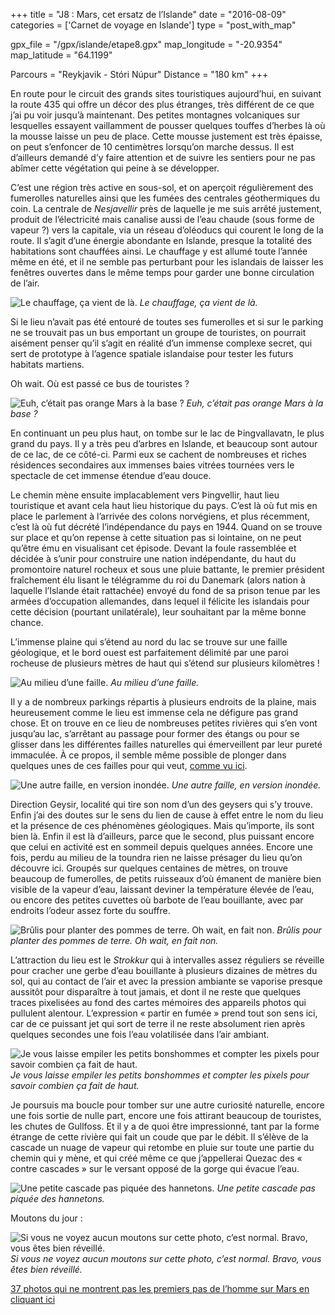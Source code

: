 +++
title = "J8 : Mars, cet ersatz de l’Islande"
date = "2016-08-09"
categories = ['Carnet de voyage en Islande']
type = "post_with_map"

gpx_file = "/gpx/islande/etape8.gpx"
map_longitude = "-20.9354"
map_latitude = "64.1199"

Parcours = "Reykjavik - Stóri Núpur"
Distance = "180 km"
+++



En route pour le circuit des grands sites touristiques aujourd’hui, en suivant la route 435 qui offre un décor des plus étranges, très différent de ce que j’ai pu voir jusqu’à maintenant. Des petites montagnes volcaniques sur lesquelles essayent vaillamment de pousser quelques touffes d’herbes là où la mousse laisse un peu de place. Cette mousse justement est très épaisse, on peut s’enfoncer de 10 centimètres lorsqu’on marche dessus. Il est d’ailleurs demandé d’y faire attention et de suivre les sentiers pour ne pas abîmer cette végétation qui peine à se développer.

C’est une région très active en sous-sol, et on aperçoit régulièrement des fumerolles naturelles ainsi que les fumées des centrales géothermiques du coin. La centrale de *Nesjavellir* près de laquelle je me suis arrêté justement, produit de l’électricité mais canalise aussi de l’eau chaude (sous forme de vapeur ?) vers la capitale, via un réseau d’oléoducs qui courent le long de la route.
Il s’agit d’une énergie abondante en Islande, presque la totalité des habitations sont chauffées ainsi. Le chauffage y est allumé toute l’année même en été, et il ne semble pas perturbant pour les islandais de laisser les fenêtres ouvertes dans le même temps pour garder une bonne circulation de l’air.


![Le chauffage, ça vient de là.](/images/islande/j8/mars.jpg)
*Le chauffage, ça vient de là.*

Si le lieu n’avait pas été entouré de toutes ses fumerolles et si sur le parking ne se trouvait pas un bus emportant un groupe de touristes, on pourrait aisément penser qu’il s’agit en réalité d’un immense complexe secret, qui sert de prototype à l’agence spatiale islandaise pour tester les futurs habitats martiens.

Oh wait. Où est passé ce bus de touristes ?


![Euh, c’était pas orange Mars à la base ?](/images/islande/j8/refuge.jpg)
*Euh, c’était pas orange Mars à la base ?*

En continuant un peu plus haut, on tombe sur le lac de Þingvallavatn, le plus grand du pays. Il y a très peu d’arbres en Islande, et beaucoup sont autour de ce lac, de ce côté-ci. Parmi eux se cachent de nombreuses et riches résidences secondaires aux immenses baies vitrées tournées vers le spectacle de cet immense étendue d’eau douce.

Le chemin mène ensuite implacablement vers Þingvellir, haut lieu touristique et avant cela haut lieu historique du pays. C’est là où fut mis en place le parlement à l’arrivée des colons norvégiens, et plus récemment, c’est là où fut décrété l’indépendance du pays en 1944. Quand on se trouve sur place et qu’on repense à cette situation pas si lointaine, on ne peut qu’être ému en visualisant cet épisode. Devant la foule rassemblée et décidée à s’unir pour construire une nation indépendante, du haut du promontoire naturel rocheux et sous une pluie battante, le premier président fraîchement élu lisant le télégramme du roi du Danemark (alors nation à laquelle l’Islande était rattachée) envoyé du fond de sa prison tenue par les armées d’occupation allemandes, dans lequel il félicite les islandais pour cette décision (pourtant unilatérale), leur souhaitant par la même bonne chance.



L’immense plaine qui s’étend au nord du lac se trouve sur une faille géologique, et le bord ouest est parfaitement délimité par une paroi rocheuse de plusieurs mètres de haut qui s’étend sur plusieurs kilomètres !


![Au milieu d’une faille.](/images/islande/j8/faille.jpg)
*Au milieu d’une faille.*

Il y a de nombreux parkings répartis à plusieurs endroits de la plaine, mais heureusement comme le lieu est immense cela ne défigure pas grand chose. Et on trouve en ce lieu de nombreuses petites rivières qui s’en vont jusqu’au lac, s’arrêtant au passage pour former des étangs ou pour se glisser dans les différentes failles naturelles qui émerveillent par leur pureté immaculée. À ce propos, il semble même possible de plonger dans quelques unes de ces failles pour qui veut, [comme vu ici](https://sites.google.com/site/fabuleuxvoyagesislande2/reykjavik).


![Une autre faille, en version inondée.](/images/islande/j8/plongee.jpg)
*Une autre faille, en version inondée.*

Direction Geysir, localité qui tire son nom d’un des geysers qui s’y trouve. Enfin j’ai des doutes sur le sens du lien de cause à effet entre le nom du lieu et la présence de ces phénomènes géologiques. Mais qu’importe, ils sont bien là. Enfin il est là d’ailleurs, parce que le second, plus puissant encore que celui en activité est en sommeil depuis quelques années. Encore une fois, perdu au milieu de la toundra rien ne laisse présager du lieu qu’on découvre ici. Groupés sur quelques centaines de mètres, on trouve beaucoup de fumerolles, de petits ruisseaux d’où émanent de manière bien visible de la vapeur d’eau, laissant deviner la température élevée de l’eau, ou encore des petites cuvettes où barbote de l’eau bouillante, avec par endroits l’odeur assez forte du souffre.


![Brûlis pour planter des pommes de terre. Oh wait, en fait non.](/images/islande/j8/fumerolles.jpg)
*Brûlis pour planter des pommes de terre. Oh wait, en fait non.*

L’attraction du lieu est le *Strokkur* qui à intervalles assez réguliers se réveille pour cracher une gerbe d’eau bouillante à plusieurs dizaines de mètres du sol, qui au contact de l’air et avec la pression ambiante se vaporise presque aussitôt pour disparaître à tout jamais, et dont il ne reste que quelques traces pixelisées au fond des cartes mémoires des appareils photos qui pullulent alentour. L’expression « partir en fumée » prend tout son sens ici, car de ce puissant jet qui sort de terre il ne reste absolument rien après quelques secondes une fois l’eau volatilisée dans l’air ambiant.


![Je vous laisse empiler les petits bonshommes et compter les pixels pour savoir combien ça fait de haut.](/images/islande/j8/geyser.jpg)
*Je vous laisse empiler les petits bonshommes et compter les pixels pour savoir combien ça fait de haut.*

Je poursuis ma boucle pour tomber sur une autre curiosité naturelle, encore une fois sortie de nulle part, encore une fois attirant beaucoup de touristes, les chutes de Gullfoss. Et il y a de quoi être impressionné, tant par la forme étrange de cette rivière qui fait un coude que par le débit. Il s’élève de la cascade un nuage de vapeur qui retombe en pluie sur toute une partie du chemin qui y mène, et qui créé même ce que j’appellerai Quezac des « contre cascades » sur le versant opposé de la gorge qui évacue l’eau.


![Une petite cascade pas piquée des hannetons.](/images/islande/j8/hannetons.jpg)
*Une petite cascade pas piquée des hannetons.*

Moutons du jour :


![Si vous ne voyez aucun moutons sur cette photo, c’est normal. Bravo, vous êtes bien réveillé.](/images/islande/j8/chevaux.jpg)
*Si vous ne voyez aucun moutons sur cette photo, c’est normal. Bravo, vous êtes bien réveillé.*

[37 photos qui ne montrent pas les premiers pas de l’homme sur Mars en cliquant ici](https://www.flickr.com/gp/135079249@N08/q01457)

